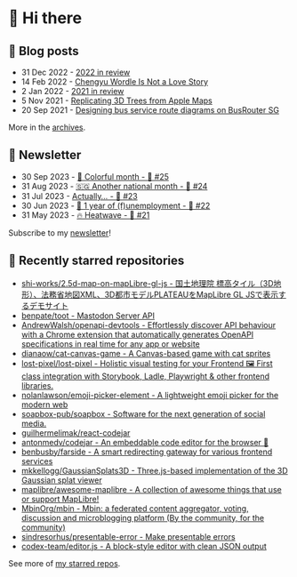 # 👋 Hi there

## 📝 Blog posts

<!-- feed start -->
- 31 Dec 2022 - [2022 in review](https://cheeaun.com/blog/2022/12/2022-in-review/)
- 14 Feb 2022 - [Chengyu Wordle Is Not a Love Story](https://cheeaun.com/blog/2022/02/chengyu-wordle-is-not-a-love-story/)
- 2 Jan 2022 - [2021 in review](https://cheeaun.com/blog/2022/01/2021-in-review/)
- 5 Nov 2021 - [Replicating 3D Trees from Apple Maps](https://cheeaun.com/blog/2021/11/replicating-3d-trees-apple-maps/)
- 20 Sep 2021 - [Designing bus service route diagrams on BusRouter SG](https://cheeaun.com/blog/2021/09/bus-service-route-diagrams-busrouter-sg/)
<!-- feed end -->

More in the [archives](https://cheeaun.com/blog/archives/).

## 📰 Newsletter

<!-- newsletter start -->
- 30 Sep 2023 - [🎨 Colorful month - 🥫 #25](https://cheeaun.substack.com/p/colorful-month-25)
- 31 Aug 2023 - [🇸🇬 Another national month - 🥫 #24](https://cheeaun.substack.com/p/another-national-month-24)
- 31 Jul 2023 - [Actually… - 🥫 #23](https://cheeaun.substack.com/p/actually-23)
- 30 Jun 2023 - [🎂 1 year of (f)unemployment - 🥫 #22](https://cheeaun.substack.com/p/1-year-of-funemployment-22)
- 31 May 2023 - [🔥 Heatwave - 🥫 #21](https://cheeaun.substack.com/p/heatwave-21)
<!-- newsletter end -->

Subscribe to my [newsletter](https://cheeaun.substack.com/)!

## 🌟 Recently starred repositories

<!-- starred repos start -->
- [shi-works/2.5d-map-on-mapLibre-gl-js - 国土地理院 標高タイル（3D地形）、法務省地図XML、3D都市モデルPLATEAUをMapLibre GL JSで表示するデモサイト](https://github.com/shi-works/2.5d-map-on-mapLibre-gl-js)
- [benpate/toot - Mastodon Server API](https://github.com/benpate/toot)
- [AndrewWalsh/openapi-devtools - Effortlessly discover API behaviour with a Chrome extension that automatically generates OpenAPI specifications in real time for any app or website](https://github.com/AndrewWalsh/openapi-devtools)
- [dianaow/cat-canvas-game - A Canvas-based game with cat sprites](https://github.com/dianaow/cat-canvas-game)
- [lost-pixel/lost-pixel - Holistic visual testing for your Frontend 🖼 First class integration with Storybook, Ladle, Playwright & other frontend libraries.](https://github.com/lost-pixel/lost-pixel)
- [nolanlawson/emoji-picker-element - A lightweight emoji picker for the modern web](https://github.com/nolanlawson/emoji-picker-element)
- [soapbox-pub/soapbox - Software for the next generation of social media.](https://github.com/soapbox-pub/soapbox)
- [guilhermelimak/react-codejar](https://github.com/guilhermelimak/react-codejar)
- [antonmedv/codejar - An embeddable code editor for the browser 🍯](https://github.com/antonmedv/codejar)
- [benbusby/farside - A smart redirecting gateway for various frontend services](https://github.com/benbusby/farside)
- [mkkellogg/GaussianSplats3D - Three.js-based implementation of the 3D Gaussian splat viewer](https://github.com/mkkellogg/GaussianSplats3D)
- [maplibre/awesome-maplibre - A collection of awesome things that use or support MapLibre!](https://github.com/maplibre/awesome-maplibre)
- [MbinOrg/mbin - Mbin: a federated content aggregator, voting, discussion and microblogging platform (By the community, for the community)](https://github.com/MbinOrg/mbin)
- [sindresorhus/presentable-error - Make presentable errors](https://github.com/sindresorhus/presentable-error)
- [codex-team/editor.js - A block-style editor with clean JSON output](https://github.com/codex-team/editor.js)
<!-- starred repos end -->

See more of [my starred repos](https://github.com/stars/cheeaun/).
